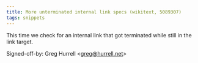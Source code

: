```yaml
---
title: More unterminated internal link specs (wikitext, 5089307)
tags: snippets
---
```


This time we check for an internal link that got terminated while still in the link target.

Signed-off-by: Greg Hurrell &lt;greg@hurrell.net&gt;
